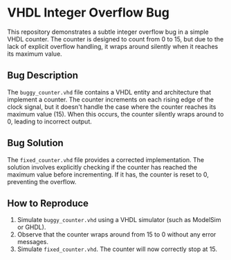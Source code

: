 # VHDL Integer Overflow Bug

This repository demonstrates a subtle integer overflow bug in a simple VHDL counter. The counter is designed to count from 0 to 15, but due to the lack of explicit overflow handling, it wraps around silently when it reaches its maximum value.

## Bug Description
The `buggy_counter.vhd` file contains a VHDL entity and architecture that implement a counter.  The counter increments on each rising edge of the clock signal, but it doesn't handle the case where the counter reaches its maximum value (15). When this occurs, the counter silently wraps around to 0, leading to incorrect output.

## Bug Solution
The `fixed_counter.vhd` file provides a corrected implementation.  The solution involves explicitly checking if the counter has reached the maximum value before incrementing.  If it has, the counter is reset to 0, preventing the overflow.

## How to Reproduce
1. Simulate `buggy_counter.vhd` using a VHDL simulator (such as ModelSim or GHDL).
2. Observe that the counter wraps around from 15 to 0 without any error messages.
3. Simulate `fixed_counter.vhd`.  The counter will now correctly stop at 15.
